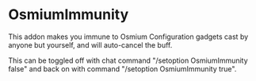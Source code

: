 # OsmiumImmunity

This addon makes you immune to Osmium Configuration gadgets cast by anyone but yourself, and will auto-cancel the buff.

This can be toggled off with chat command "/setoption OsmiumImmunity false" and back on with command "/setoption OsmiumImmunity true".